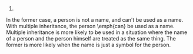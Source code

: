 1.
  In the former case, a person is not a name, and can't be used as a
  name.  With multiple inheritance, the person \emph{can} be used as a
  name.  Multiple inheritance is more likely to be used in a situation
  where the name of a person and the person himself are treated as the
  same thing.  The former is more likely when the name is just a symbol
  for the person.


